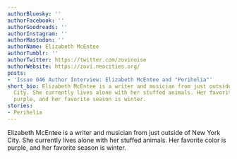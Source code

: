 ```yaml
---
authorBluesky: ''
authorFacebook: ''
authorGoodreads: ''
authorInstagram: ''
authorMastodon: ''
authorName: Elizabeth McEntee
authorTumblr: ''
authorTwitter: https://twitter.com/zovinoise
authorWebsite: https://zovi.neocities.org/
posts:
- 'Issue 046 Author Interview: Elizabeth McEntee and "Perihelia"'
short_bio: Elizabeth McEntee is a writer and musician from just outside of New York
  City. She currently lives alone with her stuffed animals. Her favorite color is
  purple, and her favorite season is winter.
stories:
- Perihelia
---
```


Elizabeth McEntee is a writer and musician from just outside of New York City. She currently lives alone with her stuffed animals. Her favorite color is purple, and her favorite season is winter.